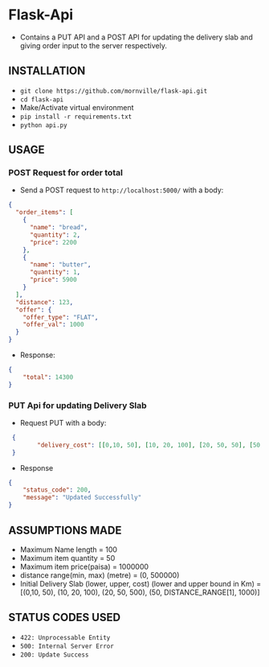 # Flask-Api
- Contains a PUT API and a POST API for updating the delivery slab and giving order input to the server respectively.

## INSTALLATION
- `git clone https://github.com/mornville/flask-api.git`
- `cd flask-api`
- Make/Activate virtual environment
- `pip install -r requirements.txt`
-  `python api.py`
## USAGE
### POST Request for order total
- Send a POST request to `http://localhost:5000/` with a body:
````json
{
  "order_items": [
    {
      "name": "bread",
      "quantity": 2,
      "price": 2200
    },
    {
      "name": "butter",
      "quantity": 1,
      "price": 5900
    }
  ],
  "distance": 123,
  "offer": {
    "offer_type": "FLAT",
    "offer_val": 1000
  }
}
````
- Response:
````json
{
    "total": 14300
}
````
### PUT Api for updating Delivery Slab
- Request PUT with a body:
````json
 { 
        "delivery_cost": [[0,10, 50], [10, 20, 100], [20, 50, 50], [50, 100, 1000]]
 }
 ````
- Response
````json
{
    "status_code": 200,
    "message": "Updated Successfully"
}
````

## ASSUMPTIONS MADE
- Maximum Name length = 100
- Maximum item quantity = 50
- Maximum item price(paisa) = 1000000
- distance range(min, max) (metre) = (0, 500000)
- Initial Delivery Slab (lower, upper, cost) (lower and upper bound in Km) = [(0,10, 50), (10, 20, 100), (20, 50, 500), (50, DISTANCE_RANGE[1], 1000)]

## STATUS CODES USED
- `422: Unprocessable Entity`
- `500: Internal Server Error`
- `200: Update Success`
